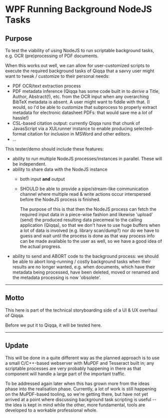 ﻿# WPF Running Background NodeJS Tasks

## Purpose

To test the viability of using NodeJS to run scriptable background tasks, e.g. OCR (pre)processing of PDF documents.

When this works out well, we can allow for user-customized scripts to execute the required background tasks of Qiqqa that a savvy user might want to tweak / customize to their personal needs:

- PDF OCR/text extraction process
- PDF metadata inference (Qiqqa has some code built in to *derive* a Title, Author, Abstract(!), etc. from the OCR input when any overarching BibTeX metadata is absent. A user might want to fiddle with that. (I would, so I'd be able to customize that subprocess to properly extract metadata for electronic datasheet PDFs: that would save me a *lot* of hassle!)
- CSL-based citation output: currently Qiqqa runs that chunk of JavasScript via a XULrunner instance to enable producing selected-format citation for inclusion in MSWord and other editors.
- ...

This tester/demo should include these features:

- ability to run multiple NodeJS processes/instances in parallel. These will be independent.
- ability to share data with the NodeJS instance
  + both input **and** output
  + SHOULD be able to provide a pipe/stream-like communication channel where multiple read & write actions occur interspersed before the NodeJS process is finished.
  
    The purpose of this is that then the NodeJS process can fetch the required input data in a piece-wise fashion and likewise 'upload' (send) the produced resulting data piecemeal to the calling application (Qiqqa), so that we don't have to use huge buffers when a lot of data is involved (e.g. library scan/dump?) nor do we have to guess and wait until the process is done as that way process info can be made available to the user as well, so we have a good idea of the actual progress.
- ability to send and ABORT code to the background process: we should be able to abort long-running / costly background tasks when their results are no longer wanted, e.g. when documents, which have their metadata being processed, have been deleted, moved or renamed and the metadata processing is now 'obsolete'.



---

## Motto

This here is part of the technical storyboarding side of a UI & UX overhaul of Qiqqa.

Before we put it to Qiqqa, it will be tested here.



---

## Update

This will be done in a quite different way as the planned approach is to use a small C/C++-based webserver with MuPDF and Tesseract built in; any scriptable processes are very probably happening in there as that component will handle a large part of the important traffic.

To be addressed again later when this has grown more from the ideas phase into the realisation phase. Currently, a lot of work is still happening on the MuPDF-based tooling, so we're getting there, but have not yet arrived at a point where discussing background task scripting is useful -- the idea is kept in mind while the other, more fundamental, tools are developed to a workable professional whole.
